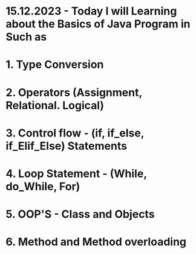 # 15.12.2023 - Today I will Learning about the Basics of Java Program in Such as
#   1. Type Conversion
#   2. Operators (Assignment, Relational. Logical)
#   3. Control flow - (if, if_else, if_Elif_Else) Statements
#  4. Loop Statement - (While, do_While, For)
#  5. OOP'S - Class and Objects
#  6. Method and Method overloading